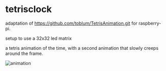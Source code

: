# tetrisclock

adaptation of https://github.com/toblum/TetrisAnimation.git for raspberry-pi.

setup to use a 32x32 led matrix 

a tetris animation of the time, with a second animation that slowly creeps around the frame.


![animation](https://j.gifs.com/VAGBBM.gif)
